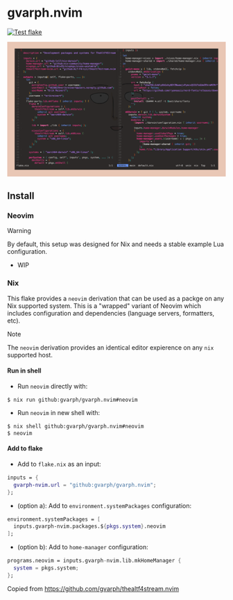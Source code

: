 # gvarph.nvim

[![Test flake](https://github.com/ALT-F4-LLC/thealtf4stream.nvim/actions/workflows/flake.yaml/badge.svg)](https://github.com/ALT-F4-LLC/thealtf4stream.nvim/actions/workflows/flake.yaml)

![Preview](https://github.com/ALT-F4-LLC/thealtf4stream.nvim/blob/main/lib/preview.webp)

## Install

### Neovim

> [!WARNING]
> By default, this setup was designed for Nix and needs a stable example Lua configuration.

-   WIP

### Nix

This flake provides a `neovim` derivation that can be used as a packge on any Nix supported system. This is a "wrapped" variant of Neovim which includes configuration and dependencies (language servers, formatters, etc).

> [!NOTE]
> The `neovim` derivation provides an identical editor expierence on any `nix` supported host.

#### Run in shell

-   Run `neovim` directly with:

```shell
$ nix run github:gvarph/gvarph.nvim#neovim
```

-   Run `neovim` in new shell with:

```shell
$ nix shell github:gvarph/gvarph.nvim#neovim
$ neovim
```

#### Add to flake

-   Add to `flake.nix` as an input:

```nix
inputs = {
  gvarph-nvim.url = "github:gvarph/gvarph.nvim";
};
```

-   (option a): Add to `environment.systemPackages` configuration:

```nix
environment.systemPackages = [
  inputs.gvarph-nvim.packages.${pkgs.system}.neovim
];
```

-   (option b): Add to `home-manager` configuration:

```nix
programs.neovim = inputs.gvarph-nvim.lib.mkHomeManager {
  system = pkgs.system;
};
```

Copied from https://github.com/gvarph/thealtf4stream.nvim
